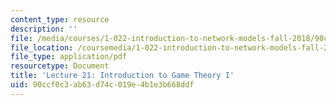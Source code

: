 ```yaml
---
content_type: resource
description: ''
file: /media/courses/1-022-introduction-to-network-models-fall-2018/90ccf0c3ab63d74c019e4b1e3b668ddf_MIT1_022F18_lec21.pdf
file_location: /coursemedia/1-022-introduction-to-network-models-fall-2018/90ccf0c3ab63d74c019e4b1e3b668ddf_MIT1_022F18_lec21.pdf
file_type: application/pdf
resourcetype: Document
title: 'Lecture 21: Introduction to Game Theory I'
uid: 90ccf0c3-ab63-d74c-019e-4b1e3b668ddf
---
```

